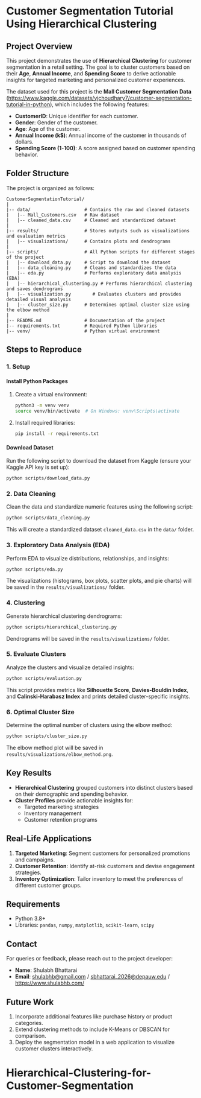 # Customer Segmentation Tutorial Using Hierarchical Clustering

## Project Overview
This project demonstrates the use of **Hierarchical Clustering** for customer segmentation in a retail setting. The goal is to cluster customers based on their **Age**, **Annual Income**, and **Spending Score** to derive actionable insights for targeted marketing and personalized customer experiences.

The dataset used for this project is the **Mall Customer Segmentation Data** (https://www.kaggle.com/datasets/vjchoudhary7/customer-segmentation-tutorial-in-python), which includes the following features:
- **CustomerID**: Unique identifier for each customer.
- **Gender**: Gender of the customer.
- **Age**: Age of the customer.
- **Annual Income (k$)**: Annual income of the customer in thousands of dollars.
- **Spending Score (1-100)**: A score assigned based on customer spending behavior.

## Folder Structure
The project is organized as follows:

```
CustomerSegmentationTutorial/
|
|-- data/                    # Contains the raw and cleaned datasets
|   |-- Mall_Customers.csv   # Raw dataset
|   |-- cleaned_data.csv     # Cleaned and standardized dataset
|
|-- results/                 # Stores outputs such as visualizations and evaluation metrics
|   |-- visualizations/      # Contains plots and dendrograms
|
|-- scripts/                 # All Python scripts for different stages of the project
|   |-- download_data.py     # Script to download the dataset
|   |-- data_cleaning.py     # Cleans and standardizes the data
|   |-- eda.py               # Performs exploratory data analysis (EDA)
|   |-- hierarchical_clustering.py # Performs hierarchical clustering and saves dendrograms
|   |-- visualization.py        # Evaluates clusters and provides detailed visual analysis
|   |-- cluster_size.py      # Determines optimal cluster size using the elbow method
|
|-- README.md                # Documentation of the project
|-- requirements.txt         # Required Python libraries
|-- venv/                    # Python virtual environment
```

## Steps to Reproduce

### 1. Setup
#### Install Python Packages
1. Create a virtual environment:
   ```bash
   python3 -m venv venv
   source venv/bin/activate  # On Windows: venv\Scripts\activate
   ```
2. Install required libraries:
   ```bash
   pip install -r requirements.txt
   ```

#### Download Dataset
Run the following script to download the dataset from Kaggle (ensure your Kaggle API key is set up):
```bash
python scripts/download_data.py
```

### 2. Data Cleaning
Clean the data and standardize numeric features using the following script:
```bash
python scripts/data_cleaning.py
```
This will create a standardized dataset `cleaned_data.csv` in the `data/` folder.

### 3. Exploratory Data Analysis (EDA)
Perform EDA to visualize distributions, relationships, and insights:
```bash
python scripts/eda.py
```
The visualizations (histograms, box plots, scatter plots, and pie charts) will be saved in the `results/visualizations/` folder.

### 4. Clustering
Generate hierarchical clustering dendrograms:
```bash
python scripts/hierarchical_clustering.py
```
Dendrograms will be saved in the `results/visualizations/` folder.

### 5. Evaluate Clusters
Analyze the clusters and visualize detailed insights:
```bash
python scripts/evaluation.py
```
This script provides metrics like **Silhouette Score**, **Davies-Bouldin Index**, and **Calinski-Harabasz Index** and prints detailed cluster-specific insights.

### 6. Optimal Cluster Size
Determine the optimal number of clusters using the elbow method:
```bash
python scripts/cluster_size.py
```
The elbow method plot will be saved in `results/visualizations/elbow_method.png`.

## Key Results
- **Hierarchical Clustering** grouped customers into distinct clusters based on their demographic and spending behavior.
- **Cluster Profiles** provide actionable insights for:
  - Targeted marketing strategies
  - Inventory management
  - Customer retention programs

## Real-Life Applications
1. **Targeted Marketing**: Segment customers for personalized promotions and campaigns.
2. **Customer Retention**: Identify at-risk customers and devise engagement strategies.
3. **Inventory Optimization**: Tailor inventory to meet the preferences of different customer groups.

## Requirements
- Python 3.8+
- Libraries: `pandas`, `numpy`, `matplotlib`, `scikit-learn`, `scipy`

## Contact
For queries or feedback, please reach out to the project developer:
- **Name**: Shulabh Bhattarai
- **Email**: shulabhb@gmail.com / sbhattarai_2026@depauw.edu / https://www.shulabhb.com/

## Future Work
1. Incorporate additional features like purchase history or product categories.
2. Extend clustering methods to include K-Means or DBSCAN for comparison.
3. Deploy the segmentation model in a web application to visualize customer clusters interactively.

# Hierarchical-Clustering-for-Customer-Segmentation
